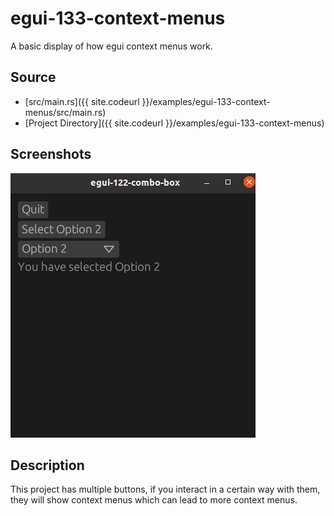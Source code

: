 
# egui-133-context-menus

A basic display of how egui context menus work.

## Source
- [src/main.rs]({{ site.codeurl }}/examples/egui-133-context-menus/src/main.rs)
- [Project Directory]({{ site.codeurl }}/examples/egui-133-context-menus)


## Screenshots

![Screenshot](screen1.png)

## Description

This project has multiple buttons, if you interact in a certain way with them, they will show context menus which can lead to more context menus.



